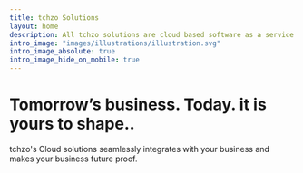 ```yaml
---
title: tchzo Solutions
layout: home
description: All tchzo solutions are cloud based software as a service for various businesses.
intro_image: "images/illustrations/illustration.svg"
intro_image_absolute: true
intro_image_hide_on_mobile: true
---
```


# Tomorrow’s business. Today. it is yours to shape..

tchzo's Cloud solutions seamlessly integrates with your business and makes your business future proof.
